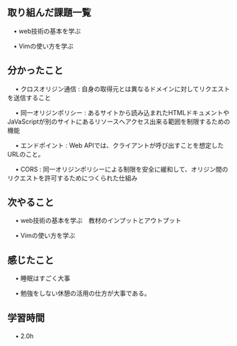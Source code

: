 ## 取り組んだ課題一覧
      
 　• web技術の基本を学ぶ
       
 　• Vimの使い方を学ぶ
    
## 分かったこと

　 • クロスオリジン通信 : 自身の取得元とは異なるドメインに対してリクエストを送信すること

　 • 同一オリジンポリシー : あるサイトから読み込まれたHTMLドキュメントやJaVaScriptが別のサイトにあるリソースへアクセス出来る範囲を制限するための機能

　 • エンドポイント : Web APIでは、クライアントが呼び出すことを想定したURLのこと。

　 • CORS : 同一オリジンポリシーによる制限を安全に緩和して、オリジン間のリクエストを許可するためにつくられた仕組み


## 次やること　

　 • web技術の基本を学ぶ　教材のインプットとアウトプット

　 • Vimの使い方を学ぶ 

## 感じたこと

　 • 睡眠はすごく大事

　 • 勉強をしない休憩の活用の仕方が大事である。

## 学習時間

　 • 2.0h
